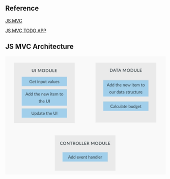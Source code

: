 ## Reference

[JS MVC](https://alexatnet.com/model-view-controller-mvc-in-javascript/)

[JS MVC TODO APP](https://www.taniarascia.com/javascript-mvc-todo-app/)

## JS MVC Architecture
![image](./images/mvc-fundmental.png)
